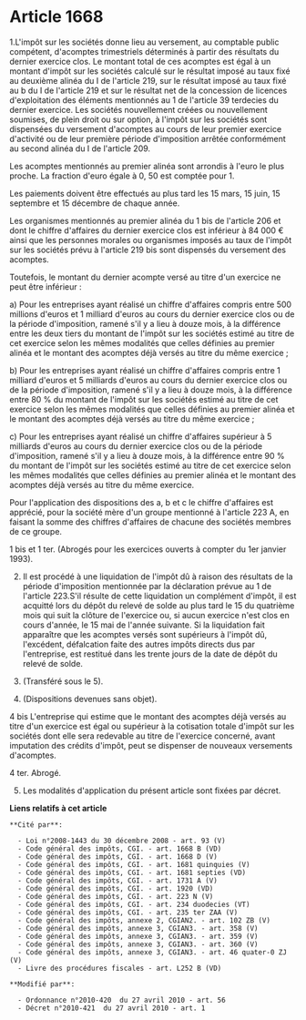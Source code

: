 # Article 1668

1.L'impôt sur les sociétés donne lieu au versement, au comptable public compétent, d'acomptes trimestriels déterminés à
partir des résultats du dernier exercice clos. Le montant total de ces acomptes est égal à un montant d'impôt sur les
sociétés calculé sur le résultat imposé au taux fixé au deuxième alinéa du I de l'article 219, sur le résultat imposé au taux
fixé au b du I de l'article 219 et sur le résultat net de la concession de licences d'exploitation des éléments mentionnés au
1 de l'article 39 terdecies du dernier exercice. Les sociétés nouvellement créées ou nouvellement soumises, de plein droit ou
sur option, à l'impôt sur les sociétés sont dispensées du versement d'acomptes au cours de leur premier exercice d'activité
ou de leur première période d'imposition arrêtée conformément au second alinéa du I de l'article 209. 

Les acomptes mentionnés au premier alinéa sont arrondis à l'euro le plus proche. La fraction d'euro égale à 0, 50 est comptée
pour 1. 

Les paiements doivent être effectués au plus tard les 15 mars, 15 juin, 15 septembre et 15 décembre de chaque année. 

Les organismes mentionnés au premier alinéa du 1 bis de l'article 206 et dont le chiffre d'affaires du dernier exercice clos
est inférieur à 84 000 € ainsi que les personnes morales ou organismes imposés au taux de l'impôt sur les sociétés prévu à
l'article 219 bis sont dispensés du versement des acomptes. 

Toutefois, le montant du dernier acompte versé au titre d'un exercice ne peut être inférieur : 

a) Pour les entreprises ayant réalisé un chiffre d'affaires compris entre 500 millions d'euros et 1 milliard d'euros au cours
du dernier exercice clos ou de la période d'imposition, ramené s'il y a lieu à douze mois, à la différence entre les deux
tiers du montant de l'impôt sur les sociétés estimé au titre de cet exercice selon les mêmes modalités que celles définies au
premier alinéa et le montant des acomptes déjà versés au titre du même exercice ; 

b) Pour les entreprises ayant réalisé un chiffre d'affaires compris entre 1 milliard d'euros et 5 milliards d'euros au cours
du dernier exercice clos ou de la période d'imposition, ramené s'il y a lieu à douze mois, à la différence entre 80 % du
montant de l'impôt sur les sociétés estimé au titre de cet exercice selon les mêmes modalités que celles définies au premier
alinéa et le montant des acomptes déjà versés au titre du même exercice ; 

c) Pour les entreprises ayant réalisé un chiffre d'affaires supérieur à 5 milliards d'euros au cours du dernier exercice clos
ou de la période d'imposition, ramené s'il y a lieu à douze mois, à la différence entre 90 % du montant de l'impôt sur les
sociétés estimé au titre de cet exercice selon les mêmes modalités que celles définies au premier alinéa et le montant des
acomptes déjà versés au titre du même exercice. 

Pour l'application des dispositions des a, b et c le chiffre d'affaires est apprécié, pour la société mère d'un groupe
mentionné à l'article 223 A, en faisant la somme des chiffres d'affaires de chacune des sociétés membres de ce groupe. 

1 bis et 1 ter. (Abrogés pour les exercices ouverts à compter du 1er janvier 1993). 

2. Il est procédé à une liquidation de l'impôt dû à raison des résultats de la période d'imposition mentionnée par la
déclaration prévue au 1 de l'article 223.S'il résulte de cette liquidation un complément d'impôt, il est acquitté lors du
dépôt du relevé de solde au plus tard le 15 du quatrième mois qui suit la clôture de l'exercice ou, si aucun exercice n'est
clos en cours d'année, le 15 mai de l'année suivante. Si la liquidation fait apparaître que les acomptes versés sont
supérieurs à l'impôt dû, l'excédent, défalcation faite des autres impôts directs dus par l'entreprise, est restitué dans les
trente jours de la date de dépôt du relevé de solde. 

3. (Transféré sous le 5). 

4. (Dispositions devenues sans objet). 

4 bis L'entreprise qui estime que le montant des acomptes déjà versés au titre d'un exercice est égal ou supérieur à la
cotisation totale d'impôt sur les sociétés dont elle sera redevable au titre de l'exercice concerné, avant imputation des
crédits d'impôt, peut se dispenser de nouveaux versements d'acomptes. 

4 ter. Abrogé. 

5. Les modalités d'application du présent article sont fixées par décret.

**Liens relatifs à cet article**

	**Cité par**:

	  - Loi n°2008-1443 du 30 décembre 2008 - art. 93 (V)
	  - Code général des impôts, CGI. - art. 1668 B (VD)
	  - Code général des impôts, CGI. - art. 1668 D (V)
	  - Code général des impôts, CGI. - art. 1681 quinquies (V)
	  - Code général des impôts, CGI. - art. 1681 septies (VD)
	  - Code général des impôts, CGI. - art. 1731 A (V)
	  - Code général des impôts, CGI. - art. 1920 (VD)
	  - Code général des impôts, CGI. - art. 223 N (V)
	  - Code général des impôts, CGI. - art. 234 duodecies (VT)
	  - Code général des impôts, CGI. - art. 235 ter ZAA (V)
	  - Code général des impôts, annexe 2, CGIAN2. - art. 102 ZB (V)
	  - Code général des impôts, annexe 3, CGIAN3. - art. 358 (V)
	  - Code général des impôts, annexe 3, CGIAN3. - art. 359 (V)
	  - Code général des impôts, annexe 3, CGIAN3. - art. 360 (V)
	  - Code général des impôts, annexe 3, CGIAN3. - art. 46 quater-0 ZJ (V)
	  - Livre des procédures fiscales - art. L252 B (VD)

	**Modifié par**:

	  - Ordonnance n°2010-420  du 27 avril 2010 - art. 56
	  - Décret n°2010-421  du 27 avril 2010 - art. 1
